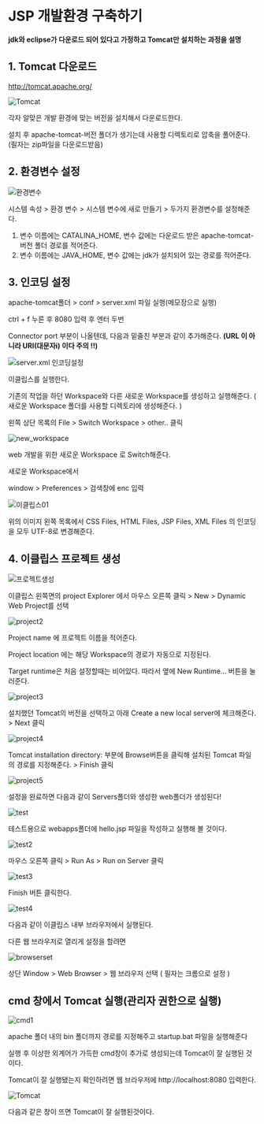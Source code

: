 # JSP 개발환경 구축하기

**jdk와 eclipse가 다운로드 되어 있다고 가정하고 Tomcat만 설치하는 과정을 설명**
 
 
 ## 1. Tomcat 다운로드
<http://tomcat.apache.org/>

![Tomcat](./images/tomcat01.png)

각자 알맞은 개발 환경에 맞는 버전을 설치해서 다운로드한다.
  
설치 후 apache-tomcat-버전 폴더가 생기는데 사용할 디렉토리로 압축을 풀어준다.(필자는 zip파일을 다운로드받음)
  
## 2. 환경변수 설정
![환경변수](./images/환경변수.png)

시스템 속성 > 환경 변수 > 시스템 변수에 새로 만들기 > 두가지 환경변수를 설정해준다.


1. 변수 이름에는 CATALINA_HOME, 변수 값에는 다운로드 받은 apache-tomcat-버전 폴더 경로를 적어준다.
2. 변수 이름에는 JAVA_HOME, 변수 값에는 jdk가 설치되어 있는 경로를 적어준다.

## 3. 인코딩 설정

apache-tomcat폴더 > conf > server.xml 파일 실행(메모장으로 실행)

ctrl + f 누른 후 8080 입력 후 엔터 두번

Connector port 부분이 나올텐데, 다음과 밑줄친 부분과 같이 추가해준다. **(URL 이 아니라 URI(대문자i) 이다 주의 !!)**

![server.xml 인코딩설정](./images/encoding.png)

이클립스를 실행한다.

기존의 작업을 하던 Workspace와 다른 새로운 Workspace를 생성하고 실행해준다. ( 새로운 Workspace 폴더를 사용할 디렉토리에 생성해준다. )

왼쪽 상단 목록의 File > Switch Workspace > other.. 클릭

![new_workspace](./images/new_workspace.png)

web 개발을 위한 새로운 Workspace 로 Switch해준다.

새로운 Workspace에서 

window > Preferences > 검색창에 enc 입력

![이클립스01](./images/enc.png)

위의 이미지 왼쪽 목록에서 CSS Files, HTML Files, JSP Files, XML Files 의 인코딩을 모두 UTF-8로 변경해준다.

## 4. 이클립스 프로젝트 생성
![프로젝트생성](./images/project.png)

이클립스 왼쪽면의 project Explorer 에서 마우스 오른쪽 클릭 > New > Dynamic Web Project를 선택

![project2](./images/project2.png)

Project name 에 프로젝트 이름을 적어준다.

Project location 에는 해당 Workspace의 경로가 자동으로 지정된다.

Target runtime은 처음 설정할때는 비어있다. 따라서 옆에 New Runtime... 버튼을 눌러준다.

![project3](./images/project3.png)

설치했던 Tomcat의 버전을 선택하고 아래 Create a new local server에 체크해준다. > Next 클릭

![project4](./images/project4.png)

Tomcat installation directory: 부분에 Browse버튼을 클릭해 설치된 Tomcat 파일의 경로를 지정해준다. > Finish 클릭

![project5](./images/project5.png)

설정을 완료하면 다음과 같이 Servers폴더와 생성한 web폴더가 생성된다!

![test](./images/test.png)

테스트용으로 webapps폴더에 hello.jsp 파일을 작성하고 실행해 볼 것이다.

![test2](./images/test2.png)

마우스 오른쪽 클릭 > Run As > Run on Server 클릭

![test3](./images/test3.png)

Finish 버튼 클릭한다.

![test4](./images/test4.png)

다음과 같이 이클립스 내부 브라우저에서 실행된다.

다른 웹 브라우저로 열리게 설정을 할려면

![browserset](./images/browser_set.png)

상단 Window > Web Browser > 웹 브라우저 선택 ( 필자는 크롬으로 설정 )

## cmd 창에서 Tomcat 실행(관리자 권한으로 실행)

![cmd1](./images/cmd1.png)

apache 폴더 내의 bin 폴더까지 경로를 지정해주고 startup.bat 파일을 실행해준다

실행 후 이상한 외계어가 가득한 cmd창이 추가로 생성되는데 Tomcat이 잘 실행된 것이다.

Tomcat이 잘 실행됐는지 확인하려면 웹 브라우저에 http://localhost:8080 입력한다.

![Tomcat](./images/tomcat_check.png)

다음과 같은 창이 뜨면 Tomcat이 잘 실행된것이다.










 

